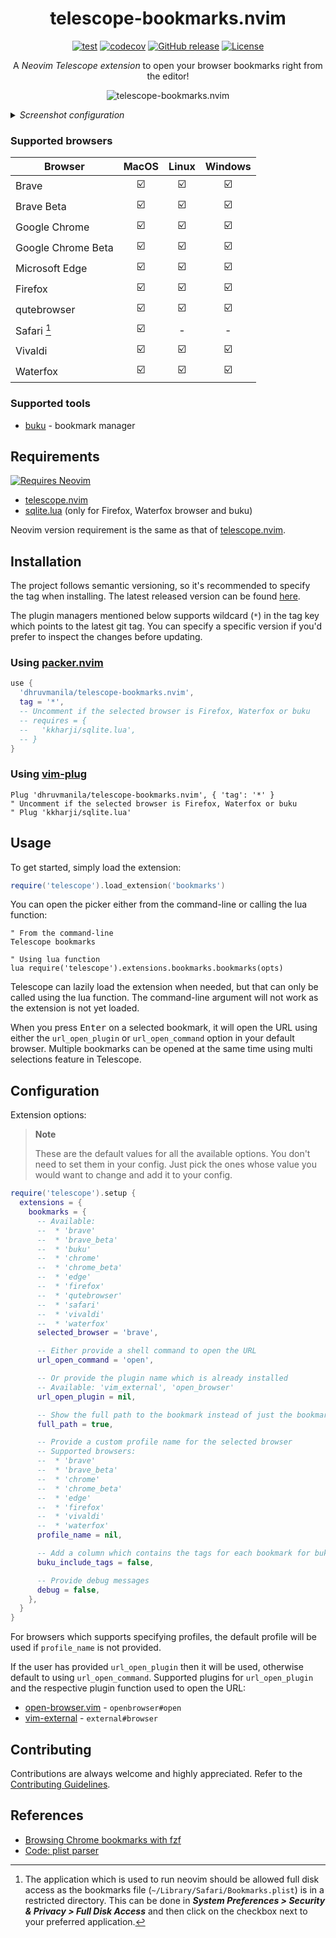 <div align="center">

# telescope-bookmarks.nvim

[![test](https://github.com/dhruvmanila/telescope-bookmarks.nvim/actions/workflows/test.yml/badge.svg)](https://github.com/dhruvmanila/telescope-bookmarks.nvim/actions/workflows/test.yml)
[![codecov](https://codecov.io/gh/dhruvmanila/telescope-bookmarks.nvim/branch/main/graph/badge.svg)](https://codecov.io/gh/dhruvmanila/telescope-bookmarks.nvim)
[![GitHub release](https://img.shields.io/github/v/release/dhruvmanila/telescope-bookmarks.nvim)](https://github.com/dhruvmanila/telescope-bookmarks.nvim/releases/latest)
[![License](https://img.shields.io/badge/license-MIT-brightgreen)](/LICENSE)

A _Neovim Telescope extension_ to open your browser bookmarks right from the editor!

![telescope-bookmarks.nvim](https://user-images.githubusercontent.com/67177269/115862442-c89d7280-a451-11eb-94c5-501095f88ed7.png)

</div>

<details>
<summary><em>Screenshot configuration</em></summary>

```lua
require('telescope').extensions.bookmarks.bookmarks(
  require('telescope.themes').get_dropdown {
    layout_config = {
      width = 0.8,
      height = 0.8,
    },
    previewer = false,
  }
)
```

</details>


### Supported browsers

| Browser            | MacOS   | Linux   | Windows   |
| ------------------ | :-----: | :-----: | :-------: |
| Brave              | ☑️       | ☑️       | ☑️         |
| Brave Beta         | ☑️       | ☑️       | ☑️         |
| Google Chrome      | ☑️       | ☑️       | ☑️         |
| Google Chrome Beta | ☑️       | ☑️       | ☑️         |
| Microsoft Edge     | ☑️       | ☑️       | ☑️         |
| Firefox            | ☑️       | ☑️       | ☑️         |
| qutebrowser        | ☑️       | ☑️       | ☑️         |
| Safari [^1]        | ☑️       | -       | -         |
| Vivaldi            | ☑️       | ☑️       | ☑️         |
| Waterfox           | ☑️       | ☑️       | ☑️         |

[^1]: The application which is used to run neovim should be allowed full disk access
as the bookmarks file (`~/Library/Safari/Bookmarks.plist`) is in a restricted
directory. This can be done in ***System Preferences > Security & Privacy > Full
Disk Access*** and then click on the checkbox next to your preferred
application.

### Supported tools

- [buku](https://github.com/jarun/buku) - bookmark manager

## Requirements

[![Requires Neovim](https://img.shields.io/badge/requires-neovim%200.7%2B-green?logo=neovim)](https://github.com/neovim/neovim)

* [telescope.nvim](https://github.com/nvim-telescope/telescope.nvim)
* [sqlite.lua](https://github.com/kkharji/sqlite.lua) (only for Firefox,
  Waterfox browser and buku)

Neovim version requirement is the same as that of
[telescope.nvim](https://github.com/nvim-telescope/telescope.nvim#getting-started).

## Installation

The project follows semantic versioning, so it's recommended to specify the
tag when installing. The latest released version can be found
[here](https://github.com/dhruvmanila/telescope-bookmarks.nvim/releases/latest).

The plugin managers mentioned below supports wildcard (`*`) in the tag key which
points to the latest git tag. You can specify a specific version if you'd prefer
to inspect the changes before updating.

### Using [packer.nvim](https://github.com/wbthomason/packer.nvim)

```lua
use {
  'dhruvmanila/telescope-bookmarks.nvim',
  tag = '*',
  -- Uncomment if the selected browser is Firefox, Waterfox or buku
  -- requires = {
  --   'kkharji/sqlite.lua',
  -- }
}
```

### Using [vim-plug](https://github.com/junegunn/vim-plug)

```vim
Plug 'dhruvmanila/telescope-bookmarks.nvim', { 'tag': '*' }
" Uncomment if the selected browser is Firefox, Waterfox or buku
" Plug 'kkharji/sqlite.lua'
```

## Usage

To get started, simply load the extension:

```lua
require('telescope').load_extension('bookmarks')
```

You can open the picker either from the command-line or calling the lua
function:

```vim
" From the command-line
Telescope bookmarks

" Using lua function
lua require('telescope').extensions.bookmarks.bookmarks(opts)
```

Telescope can lazily load the extension when needed, but that can only be
called using the lua function. The command-line argument will not work as the
extension is not yet loaded.

When you press <kbd>Enter</kbd> on a selected bookmark, it will open the URL
using either the `url_open_plugin` or `url_open_command` option in your default
browser. Multiple bookmarks can be opened at the same time using multi
selections feature in Telescope.

## Configuration

Extension options:

> **Note**
>
> These are the default values for all the available options. You don't need to
> set them in your config. Just pick the ones whose value you would want to
> change and add it to your config.

```lua
require('telescope').setup {
  extensions = {
    bookmarks = {
      -- Available:
      --  * 'brave'
      --  * 'brave_beta'
      --  * 'buku'
      --  * 'chrome'
      --  * 'chrome_beta'
      --  * 'edge'
      --  * 'firefox'
      --  * 'qutebrowser'
      --  * 'safari'
      --  * 'vivaldi'
      --  * 'waterfox'
      selected_browser = 'brave',

      -- Either provide a shell command to open the URL
      url_open_command = 'open',

      -- Or provide the plugin name which is already installed
      -- Available: 'vim_external', 'open_browser'
      url_open_plugin = nil,

      -- Show the full path to the bookmark instead of just the bookmark name
      full_path = true,

      -- Provide a custom profile name for the selected browser
      -- Supported browsers:
      --  * 'brave'
      --  * 'brave_beta'
      --  * 'chrome'
      --  * 'chrome_beta'
      --  * 'edge'
      --  * 'firefox'
      --  * 'vivaldi'
      --  * 'waterfox'
      profile_name = nil,

      -- Add a column which contains the tags for each bookmark for buku
      buku_include_tags = false,

      -- Provide debug messages
      debug = false,
    },
  }
}
```

For browsers which supports specifying profiles, the default profile will be
used if `profile_name` is not provided.

If the user has provided `url_open_plugin` then it will be used, otherwise
default to using `url_open_command`. Supported plugins for `url_open_plugin` and
the respective plugin function used to open the URL:

* [open-browser.vim](https://github.com/tyru/open-browser.vim) - `openbrowser#open`
* [vim-external](https://github.com/itchyny/vim-external) - `external#browser`

## Contributing

Contributions are always welcome and highly appreciated. Refer to the
[Contributing Guidelines](./CONTRIBUTING.md).

## References

* [Browsing Chrome bookmarks with fzf](https://junegunn.kr/2015/04/browsing-chrome-bookmarks-with-fzf/)
* [Code: plist parser](https://codea.io/talk/discussion/1269/code-plist-parser)
